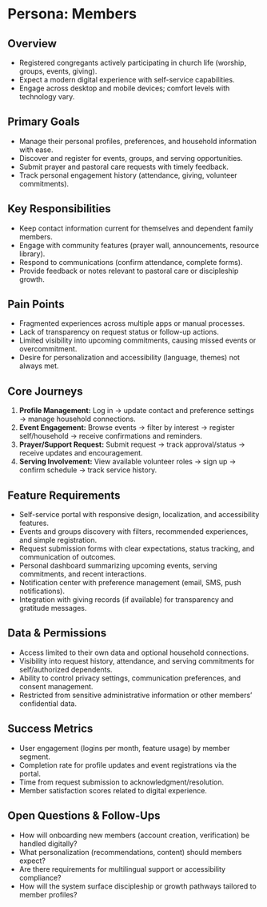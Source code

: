 # Persona: Members

## Overview
- Registered congregants actively participating in church life (worship, groups, events, giving).
- Expect a modern digital experience with self-service capabilities.
- Engage across desktop and mobile devices; comfort levels with technology vary.

## Primary Goals
- Manage their personal profiles, preferences, and household information with ease.
- Discover and register for events, groups, and serving opportunities.
- Submit prayer and pastoral care requests with timely feedback.
- Track personal engagement history (attendance, giving, volunteer commitments).

## Key Responsibilities
- Keep contact information current for themselves and dependent family members.
- Engage with community features (prayer wall, announcements, resource library).
- Respond to communications (confirm attendance, complete forms).
- Provide feedback or notes relevant to pastoral care or discipleship growth.

## Pain Points
- Fragmented experiences across multiple apps or manual processes.
- Lack of transparency on request status or follow-up actions.
- Limited visibility into upcoming commitments, causing missed events or overcommitment.
- Desire for personalization and accessibility (language, themes) not always met.

## Core Journeys
1. **Profile Management:** Log in → update contact and preference settings → manage household connections.
2. **Event Engagement:** Browse events → filter by interest → register self/household → receive confirmations and reminders.
3. **Prayer/Support Request:** Submit request → track approval/status → receive updates and encouragement.
4. **Serving Involvement:** View available volunteer roles → sign up → confirm schedule → track service history.

## Feature Requirements
- Self-service portal with responsive design, localization, and accessibility features.
- Events and groups discovery with filters, recommended experiences, and simple registration.
- Request submission forms with clear expectations, status tracking, and communication of outcomes.
- Personal dashboard summarizing upcoming events, serving commitments, and recent interactions.
- Notification center with preference management (email, SMS, push notifications).
- Integration with giving records (if available) for transparency and gratitude messages.

## Data & Permissions
- Access limited to their own data and optional household connections.
- Visibility into request history, attendance, and serving commitments for self/authorized dependents.
- Ability to control privacy settings, communication preferences, and consent management.
- Restricted from sensitive administrative information or other members’ confidential data.

## Success Metrics
- User engagement (logins per month, feature usage) by member segment.
- Completion rate for profile updates and event registrations via the portal.
- Time from request submission to acknowledgment/resolution.
- Member satisfaction scores related to digital experience.

## Open Questions & Follow-Ups
- How will onboarding new members (account creation, verification) be handled digitally?
- What personalization (recommendations, content) should members expect?
- Are there requirements for multilingual support or accessibility compliance?
- How will the system surface discipleship or growth pathways tailored to member profiles?
